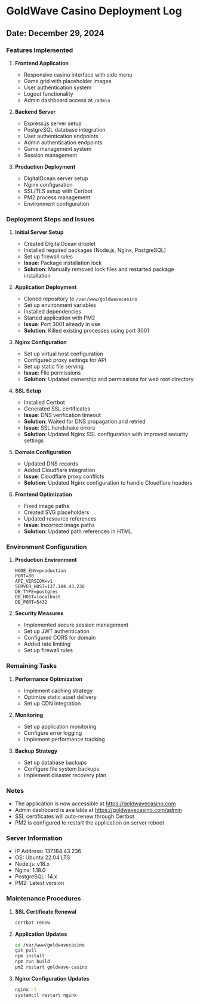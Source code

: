 # GoldWave Casino Deployment Log

## Date: December 29, 2024

### Features Implemented

1. **Frontend Application**
   - Responsive casino interface with side menu
   - Game grid with placeholder images
   - User authentication system
   - Logout functionality
   - Admin dashboard access at `/admin`

2. **Backend Server**
   - Express.js server setup
   - PostgreSQL database integration
   - User authentication endpoints
   - Admin authentication endpoints
   - Game management system
   - Session management

3. **Production Deployment**
   - DigitalOcean server setup
   - Nginx configuration
   - SSL/TLS setup with Certbot
   - PM2 process management
   - Environment configuration

### Deployment Steps and Issues

1. **Initial Server Setup**
   - Created DigitalOcean droplet
   - Installed required packages (Node.js, Nginx, PostgreSQL)
   - Set up firewall rules
   - **Issue**: Package installation lock
   - **Solution**: Manually removed lock files and restarted package installation

2. **Application Deployment**
   - Cloned repository to `/var/www/goldwavecasino`
   - Set up environment variables
   - Installed dependencies
   - Started application with PM2
   - **Issue**: Port 3001 already in use
   - **Solution**: Killed existing processes using port 3001

3. **Nginx Configuration**
   - Set up virtual host configuration
   - Configured proxy settings for API
   - Set up static file serving
   - **Issue**: File permissions
   - **Solution**: Updated ownership and permissions for web root directory

4. **SSL Setup**
   - Installed Certbot
   - Generated SSL certificates
   - **Issue**: DNS verification timeout
   - **Solution**: Waited for DNS propagation and retried
   - **Issue**: SSL handshake errors
   - **Solution**: Updated Nginx SSL configuration with improved security settings

5. **Domain Configuration**
   - Updated DNS records
   - Added Cloudflare integration
   - **Issue**: Cloudflare proxy conflicts
   - **Solution**: Updated Nginx configuration to handle Cloudflare headers

6. **Frontend Optimization**
   - Fixed image paths
   - Created SVG placeholders
   - Updated resource references
   - **Issue**: Incorrect image paths
   - **Solution**: Updated path references in HTML

### Environment Configuration

1. **Production Environment**
   ```env
   NODE_ENV=production
   PORT=80
   API_VERSION=v1
   SERVER_HOST=137.184.43.236
   DB_TYPE=postgres
   DB_HOST=localhost
   DB_PORT=5432
   ```

2. **Security Measures**
   - Implemented secure session management
   - Set up JWT authentication
   - Configured CORS for domain
   - Added rate limiting
   - Set up firewall rules

### Remaining Tasks

1. **Performance Optimization**
   - Implement caching strategy
   - Optimize static asset delivery
   - Set up CDN integration

2. **Monitoring**
   - Set up application monitoring
   - Configure error logging
   - Implement performance tracking

3. **Backup Strategy**
   - Set up database backups
   - Configure file system backups
   - Implement disaster recovery plan

### Notes

- The application is now accessible at https://goldwavecasino.com
- Admin dashboard is available at https://goldwavecasino.com/admin
- SSL certificates will auto-renew through Certbot
- PM2 is configured to restart the application on server reboot

### Server Information

- IP Address: 137.184.43.236
- OS: Ubuntu 22.04 LTS
- Node.js: v18.x
- Nginx: 1.18.0
- PostgreSQL: 14.x
- PM2: Latest version

### Maintenance Procedures

1. **SSL Certificate Renewal**
   ```bash
   certbot renew
   ```

2. **Application Updates**
   ```bash
   cd /var/www/goldwavecasino
   git pull
   npm install
   npm run build
   pm2 restart goldwave-casino
   ```

3. **Nginx Configuration Updates**
   ```bash
   nginx -t
   systemctl restart nginx
   ```
